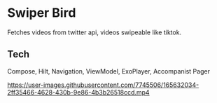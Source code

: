 # Swiper Bird

Fetches videos from twitter api, videos swipeable like tiktok.

## Tech
Compose, Hilt, Navigation, ViewModel, ExoPlayer, Accompanist Pager

https://user-images.githubusercontent.com/7745506/165632034-2ff35466-4628-430b-9e86-4b3b26518ccd.mp4

